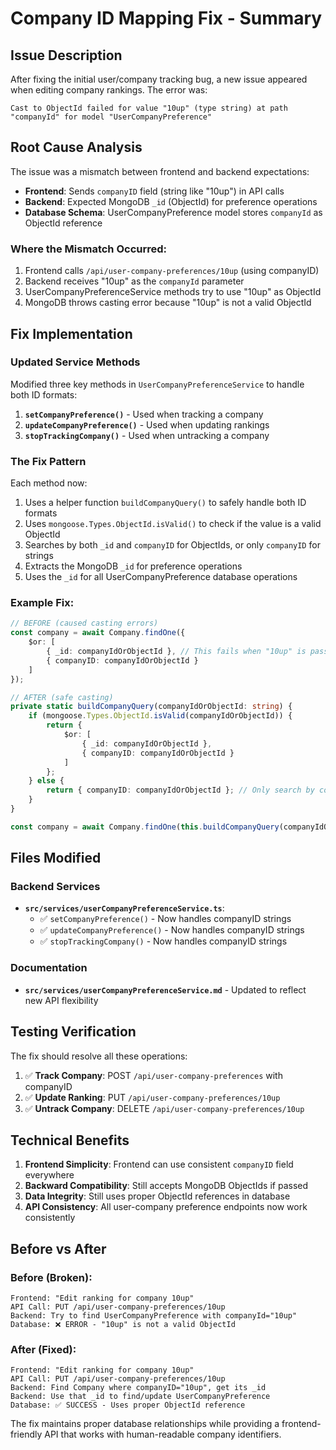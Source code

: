 # Company ID Mapping Fix - Summary

## Issue Description

After fixing the initial user/company tracking bug, a new issue appeared when editing company rankings. The error was:

```
Cast to ObjectId failed for value "10up" (type string) at path "companyId" for model "UserCompanyPreference"
```

## Root Cause Analysis

The issue was a mismatch between frontend and backend expectations:

- **Frontend**: Sends `companyID` field (string like "10up") in API calls
- **Backend**: Expected MongoDB `_id` (ObjectId) for preference operations
- **Database Schema**: UserCompanyPreference model stores `companyId` as ObjectId reference

### Where the Mismatch Occurred:

1. Frontend calls `/api/user-company-preferences/10up` (using companyID)
2. Backend receives "10up" as the `companyId` parameter
3. UserCompanyPreferenceService methods try to use "10up" as ObjectId
4. MongoDB throws casting error because "10up" is not a valid ObjectId

## Fix Implementation

### Updated Service Methods

Modified three key methods in `UserCompanyPreferenceService` to handle both ID formats:

1. **`setCompanyPreference()`** - Used when tracking a company
2. **`updateCompanyPreference()`** - Used when updating rankings
3. **`stopTrackingCompany()`** - Used when untracking a company

### The Fix Pattern

Each method now:

1. Uses a helper function `buildCompanyQuery()` to safely handle both ID formats
2. Uses `mongoose.Types.ObjectId.isValid()` to check if the value is a valid ObjectId
3. Searches by both `_id` and `companyID` for ObjectIds, or only `companyID` for strings
4. Extracts the MongoDB `_id` for preference operations
5. Uses the `_id` for all UserCompanyPreference database operations

### Example Fix:

```typescript
// BEFORE (caused casting errors)
const company = await Company.findOne({
    $or: [
        { _id: companyIdOrObjectId }, // This fails when "10up" is passed
        { companyID: companyIdOrObjectId }
    ]
});

// AFTER (safe casting)
private static buildCompanyQuery(companyIdOrObjectId: string) {
    if (mongoose.Types.ObjectId.isValid(companyIdOrObjectId)) {
        return {
            $or: [
                { _id: companyIdOrObjectId },
                { companyID: companyIdOrObjectId }
            ]
        };
    } else {
        return { companyID: companyIdOrObjectId }; // Only search by companyID
    }
}

const company = await Company.findOne(this.buildCompanyQuery(companyIdOrObjectId));
```

## Files Modified

### Backend Services

- **`src/services/userCompanyPreferenceService.ts`**:
  - ✅ `setCompanyPreference()` - Now handles companyID strings
  - ✅ `updateCompanyPreference()` - Now handles companyID strings
  - ✅ `stopTrackingCompany()` - Now handles companyID strings

### Documentation

- **`src/services/userCompanyPreferenceService.md`** - Updated to reflect new API flexibility

## Testing Verification

The fix should resolve all these operations:

1. ✅ **Track Company**: POST `/api/user-company-preferences` with companyID
2. ✅ **Update Ranking**: PUT `/api/user-company-preferences/10up`
3. ✅ **Untrack Company**: DELETE `/api/user-company-preferences/10up`

## Technical Benefits

1. **Frontend Simplicity**: Frontend can use consistent `companyID` field everywhere
2. **Backward Compatibility**: Still accepts MongoDB ObjectIds if passed
3. **Data Integrity**: Still uses proper ObjectId references in database
4. **API Consistency**: All user-company preference endpoints now work consistently

## Before vs After

### Before (Broken):

```
Frontend: "Edit ranking for company 10up"
API Call: PUT /api/user-company-preferences/10up
Backend: Try to find UserCompanyPreference with companyId="10up"
Database: ❌ ERROR - "10up" is not a valid ObjectId
```

### After (Fixed):

```
Frontend: "Edit ranking for company 10up"
API Call: PUT /api/user-company-preferences/10up
Backend: Find Company where companyID="10up", get its _id
Backend: Use that _id to find/update UserCompanyPreference
Database: ✅ SUCCESS - Uses proper ObjectId reference
```

The fix maintains proper database relationships while providing a frontend-friendly API that works with human-readable company identifiers.
